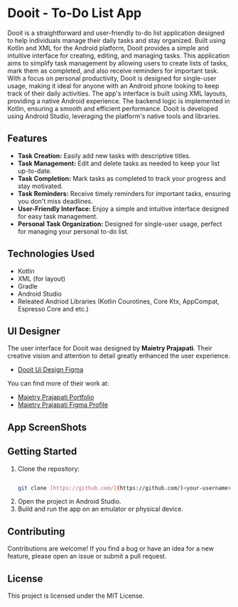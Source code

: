 # Dooit - To-Do List App

Dooit is a straightforward and user-friendly to-do list application designed to help individuals manage their daily tasks and stay organized. 
Built using Kotlin and XML for the Android platform, Dooit provides a simple and intuitive interface for creating, editing, and managing tasks.
This application aims to simplify task management by allowing users to create lists of tasks, mark them as completed, and also receive reminders for important task.
With a focus on personal productivity, Dooit is designed for single-user usage, making it ideal for anyone with an Android phone looking to keep track of their daily activities.
The app's interface is built using XML layouts, providing a native Android experience. The backend logic is implemented in Kotlin, ensuring a smooth and efficient performance.
Dooit is developed using Android Studio, leveraging the platform's native tools and libraries.

## Features

* **Task Creation:** Easily add new tasks with descriptive titles.
* **Task Management:** Edit and delete tasks as needed to keep your list up-to-date.
* **Task Completion:** Mark tasks as completed to track your progress and stay motivated.
* **Task Reminders:** Receive timely reminders for important tasks, ensuring you don't miss deadlines.
* **User-Friendly Interface:** Enjoy a simple and intuitive interface designed for easy task management.
* **Personal Task Organization:** Designed for single-user usage, perfect for managing your personal to-do list.

## Technologies Used

* Kotlin
* XML (for layout)
* Gradle
* Android Studio
* Releated Andriod Libraries (Kotlin Courotines, Core Ktx, AppCompat, Espresso Core and etc.)

## UI Designer

The user interface for Dooit was designed by **Maietry Prajapati**. Their creative vision and attention to detail greatly enhanced the user experience.

* [Dooit Ui Design Figma](https://www.figma.com/community/file/1210926420668343883)

You can find more of their work at:

* [Maietry Prajapati Portfolio](https://bento.me/maietry)
* [Maietry Prajapati Figma Profile](https://www.figma.com/@maietryprajapat)

## App ScreenShots



## Getting Started

1.  Clone the repository:
    ```bash

    git clone [https://github.com/](https://github.com/)<your-username>/Dooit.git

    ```
2.  Open the project in Android Studio.
3.  Build and run the app on an emulator or physical device.

## Contributing

Contributions are welcome! If you find a bug or have an idea for a new feature, please open an issue or submit a pull request.

## License

This project is licensed under the MIT License.
